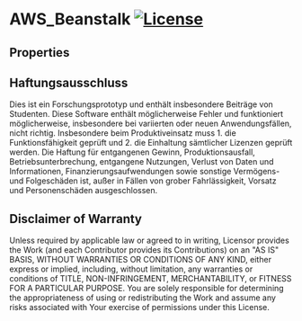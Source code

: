 # AWS_Beanstalk [![License](https://img.shields.io/badge/License-Apache%202.0-blue.svg)](https://opensource.org/licenses/Apache-2.0)

## Properties


## Haftungsausschluss

Dies ist ein Forschungsprototyp und enthält insbesondere Beiträge von Studenten.
Diese Software enthält möglicherweise Fehler und funktioniert möglicherweise, insbesondere bei variierten oder neuen
  Anwendungsfällen, nicht richtig.
Insbesondere beim Produktiveinsatz muss 1. die Funktionsfähigkeit geprüft und 2. die Einhaltung sämtlicher Lizenzen geprüft werden.
Die Haftung für entgangenen Gewinn, Produktionsausfall, Betriebsunterbrechung, entgangene Nutzungen, Verlust von Daten
 und Informationen, Finanzierungsaufwendungen sowie sonstige Vermögens- und Folgeschäden ist, außer in Fällen von grober
 Fahrlässigkeit, Vorsatz und Personenschäden ausgeschlossen.

## Disclaimer of Warranty
Unless required by applicable law or agreed to in writing, Licensor provides the Work (and each Contributor
 provides its Contributions) on an "AS IS" BASIS, WITHOUT WARRANTIES OR CONDITIONS OF ANY KIND, either express
 or implied, including, without limitation, any warranties or conditions of TITLE, NON-INFRINGEMENT,
 MERCHANTABILITY, or FITNESS FOR A PARTICULAR PURPOSE.
You are solely responsible for determining the appropriateness of using or redistributing the Work and assume any risks
 associated with Your exercise of permissions under this License.
